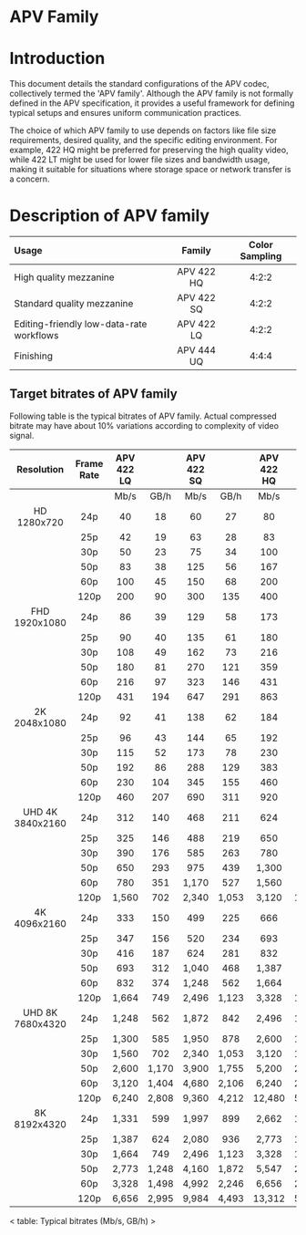 APV Family
==============

# Introduction

This document details the standard configurations of the APV codec, collectively termed the 'APV family'. Although the APV family is not formally defined in the APV specification, it provides a useful framework for defining typical setups and ensures uniform communication practices.

The choice of which APV family to use depends on factors like file size requirements, desired quality, and the specific editing environment. For example, 422 HQ might be preferred for preserving the high quality video, while 422 LT might be used for lower file sizes and bandwidth usage, making it suitable for situations where storage space or network transfer is a concern.

# Description of APV family

| Usage | Family | Color Sampling |
|:-------------|:--------------:|:------:|
| High quality mezzanine                   | APV 422 HQ | 4:2:2 | 
| Standard quality mezzanine               | APV 422 SQ | 4:2:2 | 
| Editing-friendly low-data-rate workflows | APV 422 LQ | 4:2:2 | 
| Finishing                                | APV 444 UQ | 4:4:4 | 


## Target bitrates of APV family

Following table is the typical bitrates of APV family.
Actual compressed bitrate may have about 10% variations according to complexity of video signal.

|Resolution | Frame Rate | APV 422 LQ | | APV 422 SQ | | APV 422 HQ | | APV 444 HQ | |
|:---: | :---: | :---: | :---: | :---: | :---: | :---: | :---: | :---: | :---: |
| |  | Mb/s | GB/h | Mb/s | GB/h | Mb/s | GB/h | Mb/s | GB/h|
|HD     1280x720 | 24p | 40 | 18 | 60 | 27 | 80 | 36 | 120 | 54|
| | 25p | 42 | 19 | 63 | 28 | 83 | 38 | 125 | 56|
| | 30p | 50 | 23 | 75 | 34 | 100 | 45 | 150 | 68|
| | 50p | 83 | 38 | 125 | 56 | 167 | 75 | 250 | 113|
| | 60p | 100 | 45 | 150 | 68 | 200 | 90 | 300 | 135|
| | 120p | 200 | 90 | 300 | 135 | 400 | 180 | 600 | 270|
|FHD     1920x1080 | 24p | 86 | 39 | 129 | 58 | 173 | 78 | 259 | 116|
| | 25p | 90 | 40 | 135 | 61 | 180 | 81 | 270 | 121|
| | 30p | 108 | 49 | 162 | 73 | 216 | 97 | 323 | 146|
| | 50p | 180 | 81 | 270 | 121 | 359 | 162 | 539 | 243|
| | 60p | 216 | 97 | 323 | 146 | 431 | 194 | 647 | 291|
| | 120p | 431 | 194 | 647 | 291 | 863 | 388 | 1,294 | 582|
|2K     2048x1080 | 24p | 92 | 41 | 138 | 62 | 184 | 83 | 276 | 124|
| | 25p | 96 | 43 | 144 | 65 | 192 | 86 | 288 | 129|
| | 30p | 115 | 52 | 173 | 78 | 230 | 104 | 345 | 155|
| | 50p | 192 | 86 | 288 | 129 | 383 | 173 | 575 | 259|
| | 60p | 230 | 104 | 345 | 155 | 460 | 207 | 690 | 311|
| | 120p | 460 | 207 | 690 | 311 | 920 | 414 | 1,380 | 621|
|UHD   4K     3840x2160 | 24p | 312 | 140 | 468 | 211 | 624 | 281 | 936 | 421|
| | 25p | 325 | 146 | 488 | 219 | 650 | 293 | 975 | 439|
| | 30p | 390 | 176 | 585 | 263 | 780 | 351 | 1,170 | 527|
| | 50p | 650 | 293 | 975 | 439 | 1,300 | 585 | 1,950 | 878|
| | 60p | 780 | 351 | 1,170 | 527 | 1,560 | 702 | 2,340 | 1,053|
| | 120p | 1,560 | 702 | 2,340 | 1,053 | 3,120 | 1,404 | 4,680 | 2,106|
|4K     4096x2160 | 24p | 333 | 150 | 499 | 225 | 666 | 300 | 998 | 449|
| | 25p | 347 | 156 | 520 | 234 | 693 | 312 | 1,040 | 468|
| | 30p | 416 | 187 | 624 | 281 | 832 | 374 | 1,248 | 562|
| | 50p | 693 | 312 | 1,040 | 468 | 1,387 | 624 | 2,080 | 936|
| | 60p | 832 | 374 | 1,248 | 562 | 1,664 | 749 | 2,496 | 1,123|
| | 120p | 1,664 | 749 | 2,496 | 1,123 | 3,328 | 1,498 | 4,992 | 2,246|
|UHD   8K     7680x4320 | 24p | 1,248 | 562 | 1,872 | 842 | 2,496 | 1,123 | 3,744 | 1,685|
| | 25p | 1,300 | 585 | 1,950 | 878 | 2,600 | 1,170 | 3,900 | 1,755|
| | 30p | 1,560 | 702 | 2,340 | 1,053 | 3,120 | 1,404 | 4,680 | 2,106|
| | 50p | 2,600 | 1,170 | 3,900 | 1,755 | 5,200 | 2,340 | 7,800 | 3,510|
| | 60p | 3,120 | 1,404 | 4,680 | 2,106 | 6,240 | 2,808 | 9,360 | 4,212|
| | 120p | 6,240 | 2,808 | 9,360 | 4,212 | 12,480 | 5,616 | 18,720 | 8,424|
|8K     8192x4320 | 24p | 1,331 | 599 | 1,997 | 899 | 2,662 | 1,198 | 3,994 | 1,797|
| | 25p | 1,387 | 624 | 2,080 | 936 | 2,773 | 1,248 | 4,160 | 1,872|
| | 30p | 1,664 | 749 | 2,496 | 1,123 | 3,328 | 1,498 | 4,992 | 2,246|
| | 50p | 2,773 | 1,248 | 4,160 | 1,872 | 5,547 | 2,496 | 8,320 | 3,744|
| | 60p | 3,328 | 1,498 | 4,992 | 2,246 | 6,656 | 2,995 | 9,984 | 4,493|
| | 120p | 6,656 | 2,995 | 9,984 | 4,493 | 13,312 | 5,990 | 19,968 | 8,986|



< table: Typical bitrates (Mb/s, GB/h) >


